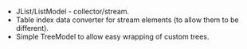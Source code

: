 - JList/ListModel - collector/stream.
- Table index data converter for stream elements (to allow them to be different).
- Simple TreeModel to allow easy wrapping of custom trees.